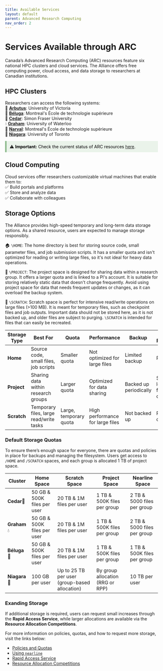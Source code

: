 ```yaml
---
title: Available Services 
layout: default 
parent: Advanced Research Computing
nav_order: 2
---
```

# Services Available through ARC 

Canada’s Advanced Research Computing (ARC) resources feature six national HPC clusters and cloud services. The Alliance offers free computing power, cloud access, and data storage to researchers at Canadian institutions.

## HPC Clusters 
Researchers can access the following systems:   
🌿 **[Arbutus](https://docs.alliancecan.ca/wiki/Arbutus)**: University of Victoria   
🐳 **[Béluga](https://docs.alliancecan.ca/wiki/B%C3%A9luga/en)**: Montreal's École de technologie supérieure   
🌲 **[Cedar](https://docs.alliancecan.ca/wiki/Cedar)**: Simon Fraser University   
💧 **[Graham](https://docs.alliancecan.ca/wiki/Graham)**: University of Waterloo  
🦭 **[Narval](https://docs.alliancecan.ca/wiki/Narval/en)**:  Montreal's École de technologie supérieure  
🌊 **[Niagara](https://docs.alliancecan.ca/wiki/Niagara)**: University of Toronto 

<div style="background-color: #eaf3ea; border-left: 5px solid #8FBC8F; padding: 10px; color: black;"> ⚠️ <strong>Important:</strong> Check the current status of ARC resources <a href="https://status.alliancecan.ca/" target="_blank">here</a>. </div>


## Cloud Computing  
Cloud services offer researchers customizable virtual machines that enable them to:   
✅ Build portals and platforms  
✅ Store and analyze data  
✅ Collaborate with colleagues 


## Storage Options 
The Alliance provides high-speed temporary and long-term data storage options. As a shared resource, users are expected to manage storage responsibly.

🏠 `\HOME`: The home directory is best for storing source code, small parameter files, and job submission scripts. It has a smaller quota and isn't optimized for reading or writing large files, so it's not ideal for heavy data operations.

📁 `\PROJECT`: The project space is designed for sharing data within a research group. It offers a larger quota and is linked to a PI's account. It is suitable for storing relatively static data that doesn't change frequently. Avoid using project space for data that needs frequent updates or changes, as it can overload the backup system.

🧹 `\SCRATCH`: Scratch space is perfect for intensive read/write operations on large files (>100 MB). It is meant for temporary files, such as checkpoint files and job outputs. Important data should not be stored here, as it is not backed up, and older files are subject to purging. `\SCRATCH` is intended for files that can easily be recreated.

| **Storage Type** | **Best For**                             | **Quota**                       | **Performance**                      | **Backup**                 | **Data Retention**         |
|------------------|------------------------------------------|---------------------------------|--------------------------------------|----------------------------|----------------------------|
| **Home**      | Source code, small files, job scripts   | Smaller quota                   | Not optimized for large files        | Limited backup             | Persistent                  |
| **Project**   | Sharing data within research groups     | Larger quota                    | Optimized for data sharing           | Backed up periodically      | Static, less frequent changes|
| **Scratch**   | Temporary files, large read/write tasks | Large, temporary quota          | High performance for large files     | Not backed up               | Purged over time            |


### Default Storage Quotas 

To ensure there’s enough space for everyone, there are quotas and policies in place for backups and managing the filesystem. Users get access to `/HOME` and `/SCRATCH` spaces, and each group is allocated 1 TB of project space.


| Cluster    | Home Space                          | Scratch Space                     | Project Space                       | Nearline Space                       |
|------------|-------------------------------------|-----------------------------------|-------------------------------------|--------------------------------------|
| **Cedar**🌲 | 50 GB & 500K files per user         | 20 TB & 1M files per user         | 1 TB & 500K files per group         | 2 TB & 5000 files per group          |
| **Graham** 💧 | 50 GB & 500K files per user         | 20 TB & 1M files per user         | 1 TB & 500K files per group         | 2 TB & 5000 files per group          |
| **Béluga** 🐳 | 50 GB & 500K files per user         | 20 TB & 1M files per user         | 1 TB & 500K files per group         | 1 TB & 500K files per group          |
| **Niagara** 🌊| 100 GB per user                     | Up to 25 TB per user (group-based allocation) | By group allocation (RRG or RPP)    | 10 TB per user                       |


### Exanding Storage
If additional storage is required, users can request small increases through the **Rapid Access Service**, while larger allocations are available via the **Resource Allocation Competitions**.

For more information on policies, quotas, and how to request more storage, visit the links below: 
* [Policies and Quotas](https://docs.alliancecan.ca/wiki/Storage_and_file_management#Storage_types)
* [Using `nearline`](https://docs.alliancecan.ca/wiki/Using_nearline_storage)
* [Rapid Access Service](https://alliancecan.ca/en/services/advanced-research-computing/accessing-resources/rapid-access-service)
* [Resource Allocation Competitions](https://alliancecan.ca/en/services/advanced-research-computing/accessing-resources/resource-allocation-competition)